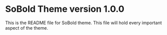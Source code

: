 # SoBold Theme version 1.0.0
This is the README file for SoBold theme.
This file will hold every important aspect of the theme.